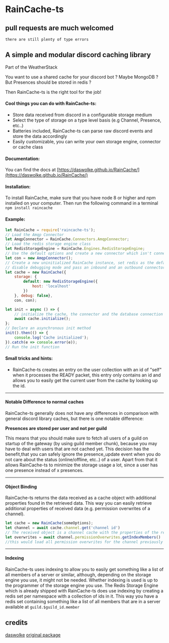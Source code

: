 # RainCache-ts

## pull requests are much welcomed
```
there are still plenty of type errors
```

## A simple and modular discord caching library

Part of the WeatherStack

You want to use a shared cache for your discord bot ? Maybe MongoDB ? But Presences should be stored in redis ?

Then RainCache-ts is the right tool for the job!

#### Cool things you can do with RainCache-ts:
- Store data received from discord in a configurable storage medium
- Select the type of storage on a type level basis (e.g Channel, Presence, etc..)
- Batteries included, RainCache-ts can parse raw discord events and store the data accordingly
- Easily customizable, you can write your own storage engine, connector or cache class

#### Documentation:
You can find the docs at [https://daswolke.github.io/RainCache/](https://daswolke.github.io/RainCache/)

#### Installation:
To install RainCache, make sure that you have node 8 or higher and npm installed on your computer.
Then run the following command in a terminal `npm install raincache`

#### Example:
```js
let RainCache = require('raincache-ts');
// Load the Amqp Connector
let AmqpConnector = RainCache.Connectors.AmqpConnector; 
// Load the redis storage engine class
let RedisStorageEngine = RainCache.Engines.RedisStorageEngine; 
// Use the default options and create a new connector which isn't connected yet
let con = new AmqpConnector(); 
// Create a new uninitialized RainCache instance, set redis as the default storage engine, 
// disable debugging mode and pass an inbound and an outbound connector to receive and forward events
let cache = new RainCache({
    storage: {
        default: new RedisStorageEngine({
            host: 'localhost'
        })
    }, debug: false}, 
    con, con);

let init = async () => {
    // initialize the cache, the connector and the database connection
    await cache.initialize(); 
};
// Declare an asynchronous init method
init().then(() => {
    console.log('Cache initialized');
}).catch(e => console.error(e));
// Run the init function
```

#### Small tricks and hints:
- RainCache-ts creates an entry on the user collection with an id of "self" when it processes the READY packet,
 this entry only contains an id and allows you to easily get the current user from the cache by looking up the id.


---

#### Notable Difference to normal caches
RainCache-ts generally does not have any differences in comparison with general discord library caches, but there is one notable difference: 

**Presences are stored per user and not per guild**

This means that you should make sure to fetch all users of a guild on startup of the gateway (by using guild member chunk),
because you may have to deal with users that are not cached yet.
This decision has the benefit,that you can safely ignore the presence_update event when you do not care about the status (online/offline, etc..) of a user.
Apart from that it allows RainCache-ts to minimize the storage usage a lot, since a user has one presence instead of x presences.

---

#### Object Binding
RainCache-ts returns the data received as a cache object with additional properties found in the retrieved data.
 This way you can easily retrieve additional properties of received data (e.g. permission overwrites of a channel).
```js
let cache = new RainCache(someOptions);
let channel = await cache.channel.get('channel id') 
// The received object is a channel cache with the properties of the retrieved channel object (id, name, type, etc..) attached to it
let overwrites = await channel.permissionOverwrites.getIndexMembers() 
//this would load all permission overwrites for the channel previously loaded
```
---
#### Indexing

RainCache-ts uses indexing to allow you to easily get something like a list of all members of a server or similar,
although, depending on the storage engine you use, it might not be needed.
Whether indexing is used is up to the programmer of the storage engine you use.
The Redis Storage Engine which is already shipped with RainCache-ts does use indexing by creating a redis set per namespace with a collection of ids in it.
This way you have a redis set containing something like a list of all members that are in a server available at `guild.$guild_id.member`

## credits

[daswolke](https://github.com/DasWolke)
[original package](https://github.com/DasWolke/RainCache)